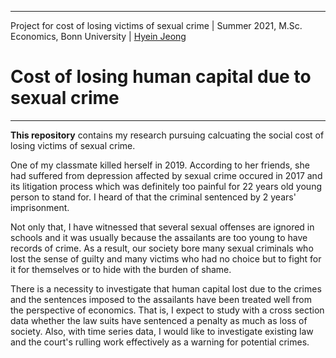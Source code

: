 ----
Project for cost of losing victims of sexual crime | Summer 2021, M.Sc. Economics, Bonn University | [Hyein Jeong](https://github.com/huiren-j)
# Cost of losing human capital due to sexual crime  <a class = "tocSkip">
----

**This repository** contains my research pursuing calcuating the social cost of losing victims of sexual crime.

One of my classmate killed herself in 2019. According to her friends, she had suffered from depression affected by sexual crime occured in 2017 and its litigation process which was definitely too painful for 22 years old young person to stand for. I heard of that the criminal sentenced by 2 years' imprisonment.

Not only that, I have witnessed that several sexual offenses are ignored in schools and it was usually because the assailants are too young to have records of crime. As a result, our society bore many sexual criminals who lost the sense of guilty and many victims who had no choice but to fight for it for themselves or to hide with the burden of shame.

There is a necessity to investigate that human capital lost due to the crimes and the sentences imposed to the assailants have been treated well from the perspective of economics. That is, I expect to study with a cross section data whether the law suits have sentenced a penalty as much as loss of society. Also, with time series data, I would like to investigate existing law and the court's rulling work effectively as a warning for potential crimes.